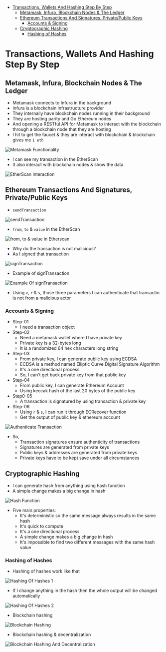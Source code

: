 - [Transactions, Wallets And Hashing Step By Step](#transactions-wallets-and-hashing-step-by-step)
  - [Metamask, Infura, Blockchain Nodes \& The Ledger](#metamask-infura-blockchain-nodes--the-ledger)
  - [Ethereum Transactions And Signatures, Private/Public Keys](#ethereum-transactions-and-signatures-privatepublic-keys)
    - [Accounts \& Signing](#accounts--signing)
  - [Cryptographic Hashing](#cryptographic-hashing)
    - [Hashing of Hashes](#hashing-of-hashes)

# Transactions, Wallets And Hashing Step By Step

## Metamask, Infura, Blockchain Nodes & The Ledger

- Metamask connects to Infura in the background
- Infura is a blockchain infrastructure provider
- They internally have blockchain nodes running in their background
- They are hosting parity and Go Ethereum nodes
- And opening a RESTful API for Metamask to interact with the blockchain through a blockchain node that they are hosting
- I hit to get the faucet & they are interact with blockchain & blockchain gives me `1 eth`

![Metamask Functionality](photo/metamask-functionality.png)

- I can see my transaction in the EtherScan
- It also interact with blockchain nodes & show the data

![EtherScan Interaction](photo/etherscan-interaction.png)

## Ethereum Transactions And Signatures, Private/Public Keys

- `sendTransaction`

![sendTransaction](photo/send-transaction.png)

- `from`, `to` & `value` in the EtherScan

![from, to & value in Etherscan](photo/from-to-value-in-etherscan.png)

- Why do the transaction is not malicious?
- As I signed that transaction

![signTransaction](photo/sign-transaction.png)

- Example of signTransaction

![Example Of signTransaction](photo/example-of-sign-transaction.png)

- Using `v`, `r` & `s`, those three parameters I can authenticate that transactin is not from a malicious actor

### Accounts & Signing

- Step-01
  - I need a transaction object
- Step-02
  - Need a metamask wallet where I have private key
  - Private key is a 32-bytes long
  - It is a randomized 64 hex characters long string
- Step-03
  - From private key, I can generate public key using ECDSA
  - ECDSA is a method named Elliptic Curve Digital Signature Algorithm
  - It's a one directional process
  - So, I can't get back private key from that public key
- Step-04
  - From public key, I can generate Ethereum Account
  - Using keccak hash of the last 20 bytes of the public key
- Step0-05
  - A transaction is signatured by using transaction & private key
- Step-06
  - Using `r` & `s`, I can run it through ECRecover function
  - Get the output of public key & ethereum account

![Authenticate Transaction](photo/authenticate-transaction.png)

- So,
  - Transaction signatures ensure authenticity of transactions
  - Signatures are generated from private keys
  - Public keys & addresses are generated from private keys
  - Private keys have to be kept save under all circumstances

## Cryptographic Hashing

- I can generate hash from anything using hash function
- A simple change makes a big change in hash

![Hash Function](photo/hash-function.png)

- Five main properties:
  - It's deterministic so the same message always results in the same hash
  - It's quick to compute
  - It's a one directional process
  - A simple change makes a big change in hash
  - It's impossible to find two different messages with the same hash value

### Hashing of Hashes

- Hashing of hashes work like that

![Hashing Of Hashes 1](photo/hashing-of-hashes-1.png)

- If I change anything in the hash then the whole output will be changed automatically

![Hashing Of Hashes 2](photo/hashing-of-hashes-2.png)

- Blockchain hashing

![Blockchain Hashing](photo/blockchain-hashing.png)

- Blockchain hashing & decentralization

![Blockchain Hashing And Decentralization](photo/blockchain-hashing-and-decentralization.png)
